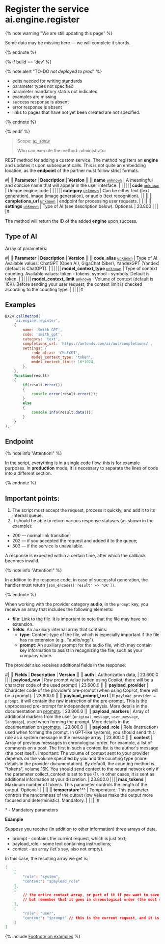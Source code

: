 # Register the service ai.engine.register

{% note warning "We are still updating this page" %}

Some data may be missing here — we will complete it shortly.

{% endnote %}

{% if build == 'dev' %}

{% note alert "TO-DO _not deployed to prod_" %}

- edits needed for writing standards
- parameter types not specified
- parameter mandatory status not indicated
- examples are missing
- success response is absent
- error response is absent
- links to pages that have not yet been created are not specified.

{% endnote %}

{% endif %}

> Scope: [`ai_admin`](../scopes/permissions.md)
>
> Who can execute the method: administrator

REST method for adding a custom service. The method registers an **engine** and updates it upon subsequent calls. This is not quite an embedding location, as the **endpoint** of the partner must follow strict formats.

#|
|| **Parameter** | **Description** | **Version** ||
|| **name**
[`unknown`](../data-types.md) | A meaningful and concise name that will appear in the user interface. | | ||
|| **code**
[`unknown`](../data-types.md) | Unique engine code | | ||
|| **category**
[`unknown`](../data-types.md) | Can be either text (text generation), image (image generation), or audio (text recognition). | | ||
|| **completions_url**
[`unknown`](../data-types.md) | endpoint for processing user requests. | | ||
|| **settings**
[`unknown`](../data-types.md) | Type of AI (see description below). Optional. | 23.800 | ||
|#

The method will return the ID of the added **engine** upon success.

## Type of AI

Array of parameters:

#|
|| **Parameter** | **Description** | **Version** ||
|| **code_alias**
[`unknown`](../data-types.md) | Type of AI. Available values: ChatGPT (Open AI), GigaChat (Sber), YandexGPT (Yandex) (default is ChatGPT). | | ||
|| **model_context_type**
[`unknown`](../data-types.md) | Type of context counting. Available values: token - tokens, symbol - symbols. Default is token. | | ||
|| **model_context_limit**
[`unknown`](../data-types.md) | Volume of context (default is 16K). Before sending your user request, the context limit is checked according to the counting type. | | ||
|#

## Examples

```javascript
BX24.callMethod(
    'ai.engine.register',
    {
        name: 'Smith GPT',
        code: 'smith_gpt',
        category: 'text',
        completions_url: 'https://antonds.com/ai/aul/completions/',
        settings: {
            code_alias: 'ChatGPT',
            model_context_type: 'token',
            model_context_limit: 16*1024,
        },
    },
    function(result)
    {
        if(result.error())
        {
            console.error(result.error());
        }
        else
        {
            console.info(result.data());
        }
    }
);
```

## Endpoint

{% note info "Attention!" %}

In the script, everything is in a single code flow, this is for example purposes. In **production** mode, it is necessary to separate the lines of code into a different section.

{% endnote %}

## Important points:

1. The script must accept the request, process it quickly, and add it to its internal queue.
2. It should be able to return various response statuses (as shown in the example):
  - 200 — normal link transition;
  - 202 — if you accepted the request and added it to the queue;
  - 503 — if the service is unavailable.

A response is expected within a certain time, after which the callback becomes invalid.

{% note info "Attention!" %}

In addition to the response code, in case of successful generation, the handler must return `json_encode(['result' => 'OK'])`.

{% endnote %}


When working with the provider category **audio**, in the `prompt` key, you receive an array that includes the following elements:

- **file**: Link to the file. It is important to note that the file may have no extension.
- **fields**: An auxiliary internal array that contains:
  - **type**: Content-type of the file, which is especially important if the file has no extension (e.g., "audio/ogg").
  - **prompt**: An auxiliary prompt for the audio file, which may contain key information to assist in recognizing the file, such as your company name.

The provider also receives additional fields in the response:

#|
|| **Fields** | **Description** | **Version** ||
|| **auth** | Authorization data, | 23.600.0 ||
|| **payload_raw** | Raw prompt value (when using Copilot, there will be a character code of the used prompt) | 23.600.0 ||
|| **payload_provider** | Character code of the provider's pre-prompt (when using Copilot, there will be a prompt). | 23.600.0 ||
|| **payload_prompt_text** | If `payload_provider = prompt`, it will contain the raw instruction of the pre-prompt. This is the unprocessed pre-prompt for independent analysis. More details in the documentation on [prompts](.). | 23.800.0 ||
|| **payload_markers** | Array of additional markers from the user (`original_message`, `user_message`, `language`), used when forming the prompt. More details in the documentation on [prompts](.). | 23.800.0 ||
|| **payload_role** | Role (instruction) used when forming the prompt. In GPT-like systems, you should send this role as a system message in the message array. | 23.800.0 ||
|| **context** | Array of previous messages in chronological order. For example, a list of comments on a post. The first in such a context list is the author's message (the post itself). Important: The volume of context sent to your provider depends on the volume specified by you and the counting type (more details in the provider documentation). By default, the counting method is "tokens", volume 16K. You should send context to the neural network only if the parameter collect_context is set to true (1). In other cases, it is sent as additional information at your discretion. | 23.800.0 ||
|| **max_tokens** | Maximum number of tokens. This parameter controls the length of the output. Optional. | | ||
|| **temperature**^*^ | Temperature. This parameter controls the randomness of the output (low values make the output more focused and deterministic). Mandatory. | | ||
|#

\* - Mandatory parameters 

**Example**

Suppose you receive (in addition to other information) three arrays of data.

- prompt - contains the current request, which is just text;
- payload_role - some text containing instructions;
- context - an array (let's say, also not empty).

In this case, the resulting array we get is:

```json
[
    [
        "role": "system",
        "content": "$payload_role"
    ],
    [
        // the entire context array, or part of it if you want to save the request
        // but remember that it goes in chronological order (the most recent messages are at the bottom)
    ],
    [
        "role": "user",
        "content": "$prompt" // this is the current request, and it is NOT included in the context
    ]
]
```

{% include [Footnote on examples](../../_includes/examples.md) %}